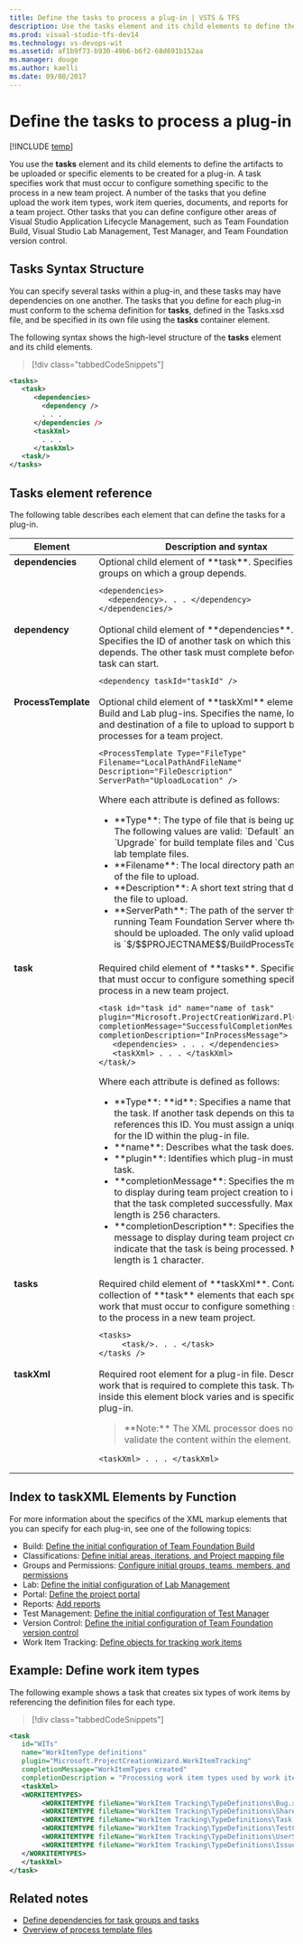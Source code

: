 ```yaml
---
title: Define the tasks to process a plug-in | VSTS & TFS
description: Use the tasks element and its child elements to define the artifacts to be uploaded or specific elements to be created for a plug-in - Team Foundation Server (TFS)
ms.prod: visual-studio-tfs-dev14
ms.technology: vs-devops-wit
ms.assetid: af1b9f73-b930-49b6-b6f2-68d691b152aa
ms.manager: douge
ms.author: kaelli
ms.date: 09/08/2017
---
```


# Define the tasks to process a plug-in

[!INCLUDE [temp](../../_shared/customization-phase-0-and-1-plus-version-header.md)]

<a name="top"></a> You use the **tasks** element and its child elements to define the artifacts to be uploaded or specific elements to be created for a plug-in. A task specifies work that must occur to configure something specific to the process in a new team project. A number of the tasks that you define upload the work item types, work item queries, documents, and reports for a team project. Other tasks that you can define configure other areas of Visual Studio Application Lifecycle Management, such as Team Foundation Build, Visual Studio Lab Management, Test Manager, and Team Foundation version control.    
  
##  <a name="syntax"></a> Tasks Syntax Structure  
 You can specify several tasks within a plug-in, and these tasks may have dependencies on one another. The tasks that you define for each plug-in must conform to the schema definition for **tasks**, defined in the Tasks.xsd file, and be specified in its own file using the **tasks** container element.  
  
 The following syntax shows the high-level structure of the **tasks** element and its child elements.  
  
> [!div class="tabbedCodeSnippets"]
```XML
<tasks>  
   <task>  
      <dependencies>  
        <dependency />  
        . . .      
      </dependencies />  
      <taskXml>  
        . . .      
      </taskXml>  
   <task/>  
</tasks>   
``` 

<a name="elements"></a> 
  
##  Tasks element reference  
 The following table describes each element that can define the tasks for a plug-in.  
  
  
<table>
<tr><th>Element</th><th>Description and syntax</th></tr>
<tbody valign="top">
<tr>
<td><strong>dependencies</strong></td>
<td>Optional child element of **task**. Specifies other groups on which a group depends.
<pre><code>&lt;dependencies&gt; 
  &lt;dependency&gt;. . . &lt;/dependency&gt;
&lt;/dependencies/&gt;
</code></pre>
</td>
</tr>
<tr><td><strong>dependency</strong></td>
<td>Optional child element of **dependencies**. Specifies the ID of another task on which this task depends. The other task must complete before this task can start.
<pre><code>&lt;dependency taskId="taskId" /&gt;
</code></pre>
</td>
</tr>

<tr><td><strong>ProcessTemplate</strong></td>
<td>Optional child element of **taskXml** element for the Build and Lab plug-ins. Specifies the name, location, and destination of a file to upload to support build processes for a team project.
<pre><code>&lt;ProcessTemplate Type="FileType" Filename="LocalPathAndFileName" 
Description="FileDescription" ServerPath="UploadLocation" /&gt;
</code></pre>
<p>Where each attribute is defined as follows:</p>
<ul>
<li>**Type**: The type of file that is being uploaded. The following values are valid: `Default` and `Upgrade` for build template files and `Custom` for lab template files.</li>
<li>**Filename**: The local directory path and name of the file to upload.</li>
<li>**Description**: A short text string that describes the file to upload.</li>
<li>**ServerPath**: The path of the server that is running Team Foundation Server where the file should be uploaded. The only valid upload location is `$/$$PROJECTNAME$$/BuildProcessTemplates`.</li></ul>
</td>
</tr>

<tr><td><strong>task</strong></td>
<td>Required child element of **tasks**. Specifies work that must occur to configure something specific to the process in a new team project.

<pre><code>&lt;task id="task id" name="name of task"     plugin="Microsoft.ProjectCreationWizard.PluginName" 
completionMessage="SuccessfulCompletionMessage"     
completionDescription="InProcessMessage"&gt;
   &lt;dependencies&gt; . . . &lt;/dependencies&gt;
   &lt;taskXml&gt; . . . &lt;/taskXml&gt;
&lt;/task/&gt;
</code></pre>
<p>Where each attribute is defined as follows:</p>
<ul>
<li>**Type**: **id**: Specifies a name that identifies the task. If another task depends on this task, it references this ID. You must assign a unique value for the ID within the plug-in file.</li>
<li>**name**: Describes what the task does.</li>
<li>**plugin**: Identifies which plug-in must run this task.</li>
<li>**completionMessage**: Specifies the message to display during team project creation to indicate that the task completed successfully. Maximum length is 256 characters.</li>
<li>**completionDescription**: Specifies the message to display during team project creation to indicate that the task is being processed. Minimum length is 1 character.</li>
</ul>

</td>
</tr>

<tr><td><strong>tasks</strong></td>
<td>Required child element of **taskXml**. Contains a collection of **task** elements that each specify work that must occur to configure something specific to the process in a new team project.
<pre><code>&lt;tasks&gt;
     &lt;task/&gt;. . . &lt;/task&gt;
&lt;/tasks /&gt;
</code></pre>
</td>
</tr>

<tr><td><strong>taskXml</strong></td>
<td>Required root element for a plug-in file. Describes the work that is required to complete this task. The XML inside this element block varies and is specific to each plug-in.
<blockquote>**Note:** The XML processor does not try to validate the content within the element.
</blockquote>
<pre><code>&lt;taskXml&gt; . . . &lt;/taskXml&gt;
</code></pre>
</td>
</tr>
</tbody>
</table>
  

<a name="index"></a> 
##  Index to taskXML Elements by Function  
 For more information about the specifics of the XML markup elements that you can specify for each plug-in, see one of the following topics:  
  
-   Build: [Define the initial configuration of Team Foundation Build](define-initial-configuration-build.md)   
-   Classifications: [Define initial areas, iterations, and Project mapping file](define-classification-plug-in.md)   
-   Groups and Permissions: [Configure initial groups, teams, members, and permissions](configure-initial-groups-teams-members-permissions.md)    
-   Lab: [Define the initial configuration of Lab Management](define-initial-configuration-lab-management.md)    
-   Portal: [Define the project portal](define-project-portal-plug-in.md)   
-   Reports: [Add reports](add-reports-to-the-process-template.md)    
-   Test Management: [Define the initial configuration of Test Manager](define-initial-configuration-test-manager.md)    
-   Version Control: [Define the initial configuration of Team Foundation version control](define-initial-configuration-version-control.md)    
-   Work Item Tracking: [Define objects for tracking work items](define-objects-track-work-items-plug-in.md)  
 
  
<a name="example"></a> 
##  Example: Define work item types  
 The following example shows a task that creates six types of work items by referencing the definition files for each type.  
  
> [!div class="tabbedCodeSnippets"]
```XML
<task  
   id="WITs"  
   name="WorkItemType definitions"  
   plugin="Microsoft.ProjectCreationWizard.WorkItemTracking"  
   completionMessage="WorkItemTypes created"           
   completionDescription = "Processing work item types used by work item tracking">  
   <taskXml>  
   <WORKITEMTYPES>  
        <WORKITEMTYPE fileName="WorkItem Tracking\TypeDefinitions\Bug.xml" />  
        <WORKITEMTYPE fileName="WorkItem Tracking\TypeDefinitions\SharedStep.xml" />  
        <WORKITEMTYPE fileName="WorkItem Tracking\TypeDefinitions\Task.xml" />  
        <WORKITEMTYPE fileName="WorkItem Tracking\TypeDefinitions\TestCase.xml" />  
        <WORKITEMTYPE fileName="WorkItem Tracking\TypeDefinitions\UserStory.xml" />  
        <WORKITEMTYPE fileName="WorkItem Tracking\TypeDefinitions\Issue.xml" />  
   </WORKITEMTYPES>  
   </taskXml>  
</task>  
``` 
  
## Related notes  
-  [Define dependencies for task groups and tasks](define-dependencies-plug-ins-groups-tasks.md)   
-  [Overview of process template files](overview-process-template-files.md)